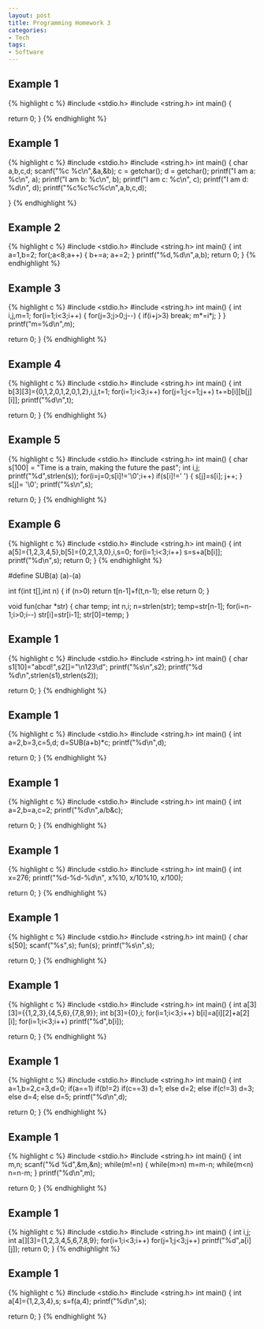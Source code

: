 ```yaml
---
layout: post
title: Programming Homework 3
categories:
- Tech
tags:
- Software
---
```


## Example 1
{% highlight c %}
#include <stdio.h>
#include <string.h>
int main()
{

  return 0;
}
{% endhighlight %}

## Example 1
{% highlight c %}
#include <stdio.h>
#include <string.h>
int main()
{
  char a,b,c,d;
  scanf("%c %c\n",&a,&b);
  c = getchar();
  d = getchar();
  printf("I am a: %c\n", a);
  printf("I am b: %c\n", b);
  printf("I am c: %c\n", c);
  printf("I am d: %d\n", d);
  printf("%c%c%c%c\n",a,b,c,d);

}
{% endhighlight %}


## Example 2
{% highlight c %}
#include <stdio.h>
#include <string.h>
int main()
{
  int a=1,b=2;
  for(;a<8;a++)
  {
    b+=a;
    a+=2;
  }
  printf("%d,%d\n",a,b);
  return 0;
}
{% endhighlight %}


## Example 3
{% highlight c %}
#include <stdio.h>
#include <string.h>
int main()
{
int i,j,m=1;
  for(i=1;i<3;i++)
  {
    for(j=3;j>0;j--)
    {
      if(i+j>3)
        break;
      m*=i*j;
    }
   }
  printf("m=%d\n",m);

  return 0;
}
{% endhighlight %}


## Example 4
{% highlight c %}
#include <stdio.h>
#include <string.h>
int main()
{
  int b[3][3]={0,1,2,0,1,2,0,1,2},i,j,t=1;
  for(i=1;i<3;i++)
    for(j=1;j<=1;j++)
      t+=b[i][b[j][i]];
    printf("%d\n",t);

  return 0;
}
{% endhighlight %}


## Example 5
{% highlight c %}
#include <stdio.h>
#include <string.h>
int main()
{
  char s[100] = "Time is a train, making the future the past";
  int i,j;
  printf("%d",strlen(s));
  for(i=j=0;s[i]!='\0';i++)
  if(s[i]!=' ')
  {
    s[j]=s[i];
    j++;
  }
  s[j]= '\0';
  printf("%s\n",s);

  return 0;
}
{% endhighlight %}

## Example 6
{% highlight c %}
#include <stdio.h>
#include <string.h>
int main()
{
  int a[5]={1,2,3,4,5},b[5]={0,2,1,3,0},i,s=0;
  for(i=1;i<3;i++)
    s=s+a[b[i]];
  printf("%d\n",s);
  return 0;
}
{% endhighlight %}


#define SUB(a) (a)-(a)

int f(int t[],int n)
{
  if (n>0)
    return t[n-1]+f(t,n-1);
  else
    return 0;
}

void fun(char *str)
{
  char temp;
  int n,i;
  n=strlen(str);
  temp=str[n-1];
  for(i=n-1;i>0;i--)
    str[i]=str[i-1];
  str[0]=temp;
}

## Example 1
{% highlight c %}
#include <stdio.h>
#include <string.h>
int main()
{
  char s1[10]="abcd!",s2[]="\n123\\d";
  printf("%s\n",s2);
  printf("%d %d\n",strlen(s1),strlen(s2));

  return 0;
}
{% endhighlight %}

## Example 1
{% highlight c %}
#include <stdio.h>
#include <string.h>
int main()
{
  int a=2,b=3,c=5,d;
  d=SUB(a+b)*c;
  printf("%d\n",d);

  return 0;
}
{% endhighlight %}


## Example 1
{% highlight c %}
#include <stdio.h>
#include <string.h>
int main()
{
  int a=2,b=a,c=2;
  printf("%d\n",a/b&c);

  return 0;
}
{% endhighlight %}

## Example 1
{% highlight c %}
#include <stdio.h>
#include <string.h>
int main()
{
  int x=276;
  printf("%d-%d-%d\n", x%10, x/10%10, x/100);

  return 0;
}
{% endhighlight %}

  
## Example 1
{% highlight c %}
#include <stdio.h>
#include <string.h>
int main()
{
  char s[50];
  scanf("%s",s);
  fun(s);
  printf("%s\n",s);

  return 0;
}
{% endhighlight %}

## Example 1
{% highlight c %}
#include <stdio.h>
#include <string.h>
int main()
{
  int a[3][3]={{1,2,3},{4,5,6},{7,8,9}};
  int b[3]={0},i;
  for(i=1;i<3;i++)
    b[i]=a[i][2]+a[2][i];
  for(i=1;i<3;i++)
    printf("%d",b[i]);

  return 0;
}
{% endhighlight %}

## Example 1
{% highlight c %}
#include <stdio.h>
#include <string.h>
int main()
{
  int a=1,b=2,c=3,d=0;
  if(a==1)
  if(b!=2)
    if(c==3) d=1;
    else d=2;
  else
    if(c!=3) d=3;
    else d=4;
  else d=5;
  printf("%d\n",d);

  return 0;
}
{% endhighlight %}

## Example 1
{% highlight c %}
#include <stdio.h>
#include <string.h>
int main()
{
  int m,n;
  scanf("%d %d",&m,&n);
  while(m!=n) {
    while(m>n)
      m=m-n;
    while(m<n)
      n=n-m;
  }
  printf("%d\n",m);

  return 0;
}
{% endhighlight %}

## Example 1
{% highlight c %}
#include <stdio.h>
#include <string.h>
int main()
{
  int i,j;
  int a[][3]={1,2,3,4,5,6,7,8,9};
  for(i=1;i<3;i++)
    for(j=1;j<3;j++)
      printf("%d",a[i][j]);
  return 0;
}
{% endhighlight %}

## Example 1
{% highlight c %}
#include <stdio.h>
#include <string.h>
int main()
{
  int a[4]={1,2,3,4},s;
  s=f(a,4);
  printf("%d\n",s);

  return 0;
}
{% endhighlight %}





  








